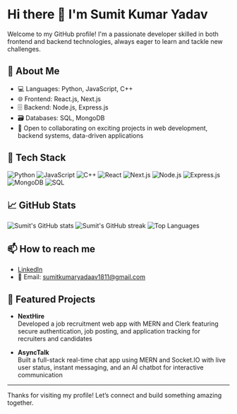 # Hi there 👋 I'm Sumit Kumar Yadav

Welcome to my GitHub profile! I'm a passionate developer skilled in both frontend and backend technologies, always eager to learn and tackle new challenges.

## 🚀 About Me
- 💻 Languages: Python, JavaScript, C++
- 🌐 Frontend: React.js, Next.js
- 🗄️ Backend: Node.js, Express.js
- 🗃️ Databases: SQL, MongoDB
- 🤝 Open to collaborating on exciting projects in web development, backend systems, data-driven applications

## 🧰 Tech Stack
![Python](https://img.shields.io/badge/-Python-3776AB?style=flat-square&logo=python&logoColor=white)
![JavaScript](https://img.shields.io/badge/-JavaScript-F7DF1E?style=flat-square&logo=javascript&logoColor=black)
![C++](https://img.shields.io/badge/-C++-00599C?style=flat-square&logo=c%2B%2B&logoColor=white)
![React](https://img.shields.io/badge/-React-61DAFB?style=flat-square&logo=react&logoColor=black)
![Next.js](https://img.shields.io/badge/-Next.js-000000?style=flat-square&logo=next.js&logoColor=white)
![Node.js](https://img.shields.io/badge/-Node.js-339933?style=flat-square&logo=node.js&logoColor=white)
![Express.js](https://img.shields.io/badge/-Express.js-000000?style=flat-square&logo=express&logoColor=white)
![MongoDB](https://img.shields.io/badge/-MongoDB-47A248?style=flat-square&logo=mongodb&logoColor=white)
![SQL](https://img.shields.io/badge/-SQL-4479A1?style=flat-square&logo=postgresql&logoColor=white)

## 📈 GitHub Stats

  <img src="https://github-readme-stats.vercel.app/api?username=Sumityadav1811&show_icons=true&theme=tokyonight" alt="Sumit's GitHub stats"/>
  <img src="https://github-readme-streak-stats.herokuapp.com/?user=Sumityadav1811&theme=tokyonight" alt="Sumit's GitHub streak"/>
  <img src="https://github-readme-stats.vercel.app/api/top-langs/?username=Sumityadav1811&layout=compact&theme=tokyonight" alt="Top Languages"/>



## 📫 How to reach me
- [LinkedIn](https://www.linkedin.com/in/sumit-kumar-yadav-webdev/)
- 📧 Email: sumitkumaryadaav1811@gmail.com

## 🌟 Featured Projects
- **NextHire**  
  Developed a job recruitment web app with MERN and Clerk featuring secure authentication, job posting, and application tracking for recruiters and candidates

- **AsyncTalk**  
  Built a full-stack real-time chat app using MERN and Socket.IO with live user status, instant messaging, and an AI chatbot for interactive communication

---

Thanks for visiting my profile! Let’s connect and build something amazing together.

